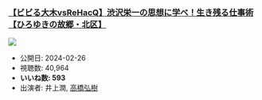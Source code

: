 ### [【ビビる大木vsReHacQ】渋沢栄一の思想に学べ！生き残る仕事術【ひろゆきの故郷・北区】](https://www.youtube.com/watch?v=Ji2Yc-AVlS8)
[![](https://img.youtube.com/vi/Ji2Yc-AVlS8/sddefault.jpg)](https://www.youtube.com/watch?v=Ji2Yc-AVlS8)
-   公開日: 2024-02-26
-   視聴数: 40,964
-   **いいね数: 593**
-   出演者: 井上潤, [高橋弘樹](/rehacq_fan/people/高橋弘樹 "wikilink")
